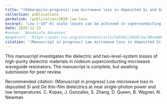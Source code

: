 ```yaml
---
title: "(Embargo/in-progress) Low microwave loss in deposited Si and Ge thin-film dielectrics at near single-photon power and low temperatures."
collection: publications
permalink: /publication/2020-low-loss
excerpt: 'Low (∼10^-6) scale losses can be achieved in superconducting coplanar microwave resonators with deposited dielectrics.'
date: 2020-12-13
#venue: 'Nanoscale Advances'
#paperurl: 'https://pubs.rsc.org/en/content/articlehtml/2020/na/d0na00066c'
citation: '(Manuscript in progress) Low microwave loss in deposited Si and Ge thin-film dielectrics at near single-photon power and low temperatures. C. Kopas, J. Gonzales, S. Zhang, D. Queen, B. Wagner, N. Newman'
---
```

This manuscript investigates the dielectric and two-level-system losses of high-purity dielectric materials in niobium superconducting microwave waveguide resonators. 
The manuscript is complete, but awaiting submission for peer review.  

Recommended citation: (Manuscript in progress) Low microwave loss in deposited Si and Ge thin-film dielectrics at near single-photon power and low temperatures. C. Kopas, J. Gonzales, S. Zhang, D. Queen, B. Wagner, N. Newman
